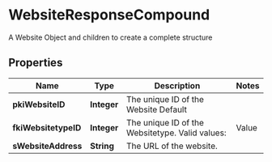 

# WebsiteResponseCompound

A Website Object and children to create a complete structure

## Properties

| Name | Type | Description | Notes |
|------------ | ------------- | ------------- | -------------|
|**pkiWebsiteID** | **Integer** | The unique ID of the Website Default |  |
|**fkiWebsitetypeID** | **Integer** | The unique ID of the Websitetype.  Valid values:  |Value|Description| |-|-| |1|Website| |2|Twitter| |3|Facebook| |4|Survey| |  |
|**sWebsiteAddress** | **String** | The URL of the website. |  |



